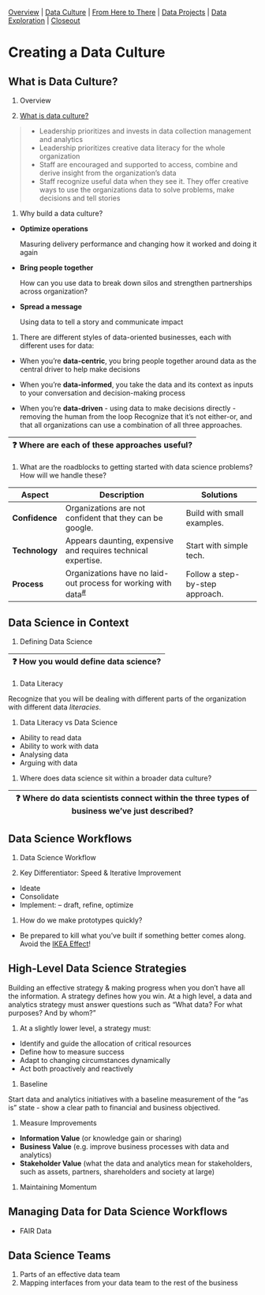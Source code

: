 [Overview](./00_overview.md) | [Data Culture](./01_culture.md) |
[From Here to There](./02_fromheretothere.md) | [Data Projects](./03_projects.md) | [Data Exploration](./04_dataexploration.md) | [Closeout](./05_closeout.md)

# Creating a Data Culture

## What is Data Culture?

1. Overview

1. [What is data culture?]

  > *	Leadership prioritizes and invests in data collection management and analytics
  > *	Leadership prioritizes creative data literacy for the whole organization
  > *	Staff are encouraged and supported to access, combine and derive insight from the organization’s data
  > *	Staff recognize useful data when they see it. They offer creative ways to use the organizations data to solve problems, make decisions and tell stories
1. Why build a data culture?

  *	**Optimize operations**

    Masuring delivery performance and changing how it worked and doing it again

  * **Bring people together**

    How can you use data to break down silos and strengthen partnerships across organization?

  *	**Spread a message**

    Using data to tell a story and communicate impact

1. There are different styles of data-oriented businesses, each with different uses for data:

  * When you’re **data-centric**, you bring people together around data as the central driver to help make decisions

  *	When you’re **data-informed**, you take the data and its context as inputs to your conversation and decision-making process

  *	When you’re **data-driven** - using data to make decisions directly - removing the human from the loop
  Recognize that it’s not either-or, and that all organizations can use a combination of all three approaches.

  | :question: Where are each of these approaches useful? |
  | --------------------------------------------- |

1. What are the roadblocks to getting started with data science problems? How will we handle these?

  | Aspect         | Description                                                                                                     | Solutions                      |
  | -------------- | --------------------------------------------------------------------------------------------------------------- | ------------------------------ |
  | **Confidence** | Organizations are not confident that they can be google.                                                                 | Build with small examples.     |
  | **Technology** | Appears daunting, expensive and requires technical expertise.                                                   | Start with simple tech.        |
  | **Process**    | Organizations have no laid-out process for working with data<sup>[#]</sup>  | Follow a step-by-step approach. |

[#]: _ "Although there may be processes for collecting it!"

[What is data culture?]: https://datatherapy.org/2017/12/06/building-a-data-culture/ "Data Therapy: You Don’t Need a Data Scientist, You Need a Data Culture"

## Data Science in Context

1. Defining Data Science

  | :question: How you would define data science? |
  | --------------------------------------------- |


1. Data Literacy

  Recognize that you will be dealing with different parts of the organization with different data *literacies*.

1. Data Literacy vs Data Science
  * Ability to read data
  * Ability to work with data
  * Analysing data
  * Arguing with data

1. Where does data science sit within a broader data culture?

  | :question: Where do data scientists connect within the three types of business we’ve just described? |
  | ----------------------------------------------------------------------------------------- |

## Data Science Workflows

1. Data Science Workflow

1. Key Differentiator: Speed & Iterative Improvement

  *	Ideate
  * Consolidate
  * Implement:
    – draft, refine, optimize

1. How do we make prototypes quickly?
  *	Be prepared to kill what you’ve built if something better comes along. Avoid the [IKEA Effect]!

[IKEA Effect]: https://doi.org/10.1016/j.jcps.2011.08.002 "Norton, M.I., Mochon, D., Ariely, D., 2012. The IKEA effect: When labor leads to love. Journal of Consumer Psychology 22, 453–460. doi: 10.1016/j.jcps.2011.08.002"

## High-Level Data Science Strategies
Building an effective strategy & making progress when you don’t have all the information. A strategy defines how you win. At a high level, a data and analytics strategy must answer questions such as “What data? For what purposes? And by whom?”

1. At a slightly lower level, a strategy must:
  *	Identify and guide the allocation of critical resources
  *	Define how to measure success
  *	Adapt to changing circumstances dynamically
  *	Act both proactively and reactively

1. Baseline

  Start data and analytics initiatives with a baseline measurement of the “as is” state - show a clear path to financial and business objectived.

1. Measure Improvements
  * **Information Value** (or knowledge gain or sharing)
  *	**Business Value** (e.g. improve business processes with data and analytics)
  * **Stakeholder Value** (what the data and analytics mean for stakeholders, such as assets, partners, shareholders and society at large)

1. Maintaining Momentum

## Managing Data for Data Science Workflows

* FAIR Data

## Data Science Teams  

1. Parts of an effective data team
1. Mapping interfaces from your data team to the rest of the business
